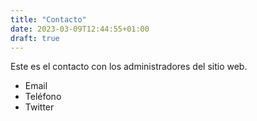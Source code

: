 ```yaml
---
title: "Contacto"
date: 2023-03-09T12:44:55+01:00
draft: true
---
```


Este es el contacto con los administradores del sitio web.

- Email
- Teléfono
- Twitter